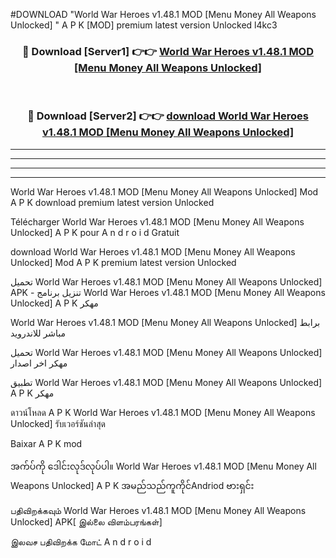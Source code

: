#DOWNLOAD "World War Heroes v1.48.1 MOD [Menu Money All Weapons Unlocked] " A P K [MOD] premium latest version Unlocked l4kc3 



<div align="center">

<h3>🔴 Download [Server1] 👉👉 <a href="https://apkdownload12.web.app/?title=World War Heroes v1.48.1 MOD [Menu Money All Weapons Unlocked] ">World War Heroes v1.48.1 MOD [Menu Money All Weapons Unlocked]  </a></h3><br>

<h3>🔴 Download [Server2] 👉👉 <a href="https://apkdownload12.web.app/?title=World War Heroes v1.48.1 MOD [Menu Money All Weapons Unlocked] ">download World War Heroes v1.48.1 MOD [Menu Money All Weapons Unlocked]  </a></h3>
</div>


----------------------------------------------------------

----------------------------------------------------------

----------------------------------------------------------

----------------------------------------------------------


World War Heroes v1.48.1 MOD [Menu Money All Weapons Unlocked]  Mod A P K download premium latest version Unlocked

Télécharger  World War Heroes v1.48.1 MOD [Menu Money All Weapons Unlocked]  A P K pour A n d r o i d Gratuit

download World War Heroes v1.48.1 MOD [Menu Money All Weapons Unlocked]  Mod A P K premium latest version Unlocked

تحميل World War Heroes v1.48.1 MOD [Menu Money All Weapons Unlocked]  APK - تنزيل برنامج World War Heroes v1.48.1 MOD [Menu Money All Weapons Unlocked]  A P K مهكر

World War Heroes v1.48.1 MOD [Menu Money All Weapons Unlocked]  برابط مباشر للاندرويد

تحميل World War Heroes v1.48.1 MOD [Menu Money All Weapons Unlocked]  مهكر اخر اصدار

تطبيق World War Heroes v1.48.1 MOD [Menu Money All Weapons Unlocked]  A P K مهكر

ดาวน์โหลด A P K World War Heroes v1.48.1 MOD [Menu Money All Weapons Unlocked]  รับเวอร์ชันล่าสุด

Baixar A P K mod

အက်ပ်ကို ဒေါင်းလုဒ်လုပ်ပါ။ World War Heroes v1.48.1 MOD [Menu Money All Weapons Unlocked]  A P K အမည်သည်ကူကိုင်Andriod ဗားရှင်း

பதிவிறக்கவும் World War Heroes v1.48.1 MOD [Menu Money All Weapons Unlocked]  APK[ இல்லை விளம்பரங்கள்] 
 
இலவச பதிவிறக்க மோட் A n d r o i d




